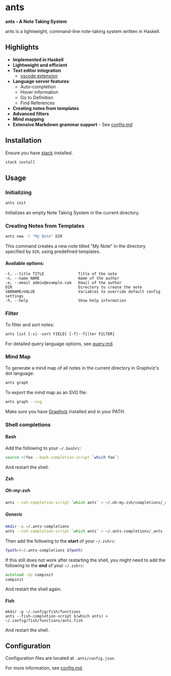 # ants

**ants - A Note Taking System**

ants is a lightweight, command-line note-taking system written in Haskell.

## Highlights
- **Implemented in Haskell**
- **Lightweight and efficient**
- **Text editor integration**
  - [vscode extension](https://github.com/dsgsjk/ants-vscode)
- **Language server features**:
  - Auto-completion
  - Hover information
  - Go to Definition
  - Find References
- **Creating notes from templates**
- **Advanced filters**
- **Mind mapping**
- **Extensive Markdown grammar support** - See [config.md](docs/config.md)

## Installation

Ensure you have [stack](https://docs.haskellstack.org/en/stable/) installed.

```bash
stack install
```

## Usage

### Initializing

```bash
ants init
```

Initializes an empty Note Taking System in the current directory.

### Creating Notes from Templates

```bash
ants new -t "My Note" DIR
```

This command creates a new note titled "My Note" in the directory specified by
`DIR`, using predefined templates.

#### Available options:

```
-t, --title TITLE               Title of the note
-n, --name NAME                 Name of the author
-e, --email admin@example.com   Email of the author
DIR                             Directory to create the note
VARNAME=VALUE                   Variables to override default config settings
-h, --help                      Show help information
```

### Filter

To filter and sort notes:

```bash
ants list [-s|--sort FIELD] [-f|--filter FILTER]
```

For detailed query language options, see [query.md](docs/query.md).

### Mind Map

To generate a mind map of all notes in the current directory in Graphviz's dot
language:

```bash
ants graph
```

To export the mind map as an SVG file:

```bash
ants graph --svg
```

Make sure you have [Graphviz](https://graphviz.org/) installed and in your PATH.

### Shell completions

#### Bash

Add the following to your `~/.bashrc`:

```bash
source <(foo --bash-completion-script `which foo`)
```

And restart the shell.

#### Zsh

##### Oh-my-zsh

```zsh
ants --zsh-completion-script `which ants` > ~/.oh-my-zsh/completions/_ants
```

##### Generic

```zsh
mkdir -p ~/.ants-completions
ants --zsh-completion-script `which ants` > ~/.ants-completions/_ants
```

Then add the following to the **start** of your `~/.zshrc`:

```zsh
fpath=(~/.ants-completions $fpath)
```

If this still does not work after restarting the shell, you might need to add the following to the **end** of your `~/.zshrc`:

```zsh
autoload -Uz compinit
compinit
```

And restart the shell again.

#### Fish

```fish
mkdir -p ~/.config/fish/functions
ants --fish-completion-script $(which ants) > ~/.config/fish/functions/ants.fish
```

And restart the shell.

## Configuration

Configuration files are located at `.ants/config.json`.

For more information, see [config.md](docs/config.md).

